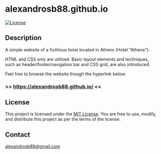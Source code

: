 # alexandrosb88.github.io

[![License](https://img.shields.io/badge/license-MIT-blue.svg)](LICENSE.md)


## Description

A simple website of a fictitious hotel located in Athens (Hotel "Athena"). 

HTML and CSS only are utilized. Basic layout elements and techniques, such as header/footer/navigation bar and CSS grid, are also introduced. 

Feel free to browse the website though the hyperlink below:

### >> https://alexandrosb88.github.io/ <<



## License

This project is licensed under the [MIT License](LICENSE). You are free to use, modify, and distribute this project as per the terms of the license.


## Contact

alexandrosb88@gmail.com





